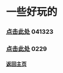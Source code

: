 # 一些好玩的
### [点击此处](https://Normyan01.github.io/cp/zhl) 041323
### [点击此处](https://Normyan01.github.io/cp/mf) 0229
#### [返回主页](https://normyan01.github.io)
